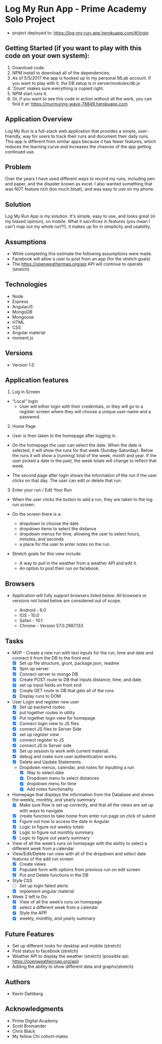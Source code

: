 # Log My Run App - Prime Academy Solo Project

* project deployed to:
https://log-my-run-app.herokuapp.com/#/login

## Getting Started (if you want to play with this code on your own system):
  1. Download code.
  2. NPM install to download all of the dependencies.
  3. As of 5/5/2017 the app is hooked up to my personal MLab account.  If you want to play with it, the DB setup is in server/modules/db.js
  4. 'Grunt' makes sure everything is copied right.
  5. NPM start runs it.
  6. Or, if you want to see this code in action without all the work, you can find it at:
  https://murmuring-wave-78849.herokuapp.com

## Application Overview

Log My Run is a full-stack web application that provides a simple, user-friendly, way for users to track their runs and document their daily runs.  This app is different from similar apps because it has fewer features, which reduces the learning curve and increases the chances of the app getting continued use.

## Problem

Over the years I have used different ways to record my runs, including pen and paper, and the disaster known as excel.  I also wanted something that was NOT feature rich (too much bloat), and was easy to use on my phone.

## Solution

Log My Run App is my solution.  It's simple, easy to use, and looks great (in my biased opinion), on mobile.  What it sacrifices in features (you mean I can't map out my whole run?!), it makes up for in simplicity and usability.

## Assumptions

- While completing this estimate the following assumptions were made.
- Facebook will allow a user to post from an app (for the stretch goals)
- The https://openweathermap.org/api API will continue to operate (stretch)

## Technologies
- Node
- Express
- AngularJS
- MongoDB
- Mongoose
- HTML
- CSS
- Angular material
- moment.js

## Versions

* Version 1.0

## Application features

1. Log in Screen
  - “Local” login
    - User will either login with their credentials, or they will go to a register screen where they will choose a unique user-name and a password.

2. Home Page

  - User is then taken to the homepage after logging in.

  - On the homepage the user can select the date.  When the date is selected, it will show the runs for that week (Sunday-Saturday).  Below the runs it will show a (running) total of the week, month and year.  If the user picked a date in the past, the week totals will change to reflect that week.

  - The second page after login shows the information of the run if the user clicks on that day.  The user can edit or delete that run.

3. Enter your run / Edit Your Run

  - When the user clicks the button to add a run, they are taken to the log run screen.

  - On the screen there is a:
    - dropdown to choose the date
    - dropdown items to select the distance
    - dropdown menus for time, allowing the user to select hours, minutes, and seconds
    - a place for the user to enter notes on the run.

  - Stretch goals for this view include:
    - A way to pull in the weather from a weather API and edit it.
    - An option to post their run on facebook.

## Browsers
  * Application will fully support browsers listed below. All browsers or versions not listed below are considered out of scope.

    - Android - 6.0
    - IOS - 10.0
    - Safari - 10.1
    - Chrome - Version 57.0.2987.133

## Tasks

  * MVP - Create a new run with text inputs for the run, time and date and connect it from the DB to the front end.
    - [x] Set up file structure, grunt, package.json, readme
    - [x] Spin up server
    - [x] Connect server to mongo DB
    - [x] Create POST route to DB that inputs distance, time, and date.
    - [x] set up input fields on front end
    - [x] Create GET route to DB that gets all of the runs
    - [x] Display runs to DOM

  * User Login and register new user
    - [x] Set up backend routes
    - [x] put together routes in utility
    - [x] Put together login view for homepage
    - [x] Connect login view to JS files
    - [x] connect JS files to Server Side
    - [x] set up register view
    - [x] connect register to JS
    - [x] connect JS to Server side
    - [x] Set up session to work with current material.
    - [x] debug and make sure user authentication works.
    - [x] Delete and Update Statements.

    * Dropdown menus, calendar, and notes for inputting a run
      - [x] Way to select date
      - [x] Dropdown menu to select distances
      - [x] dropdown menu for time
      - [x] Add notes functionality

  * Homepage that displays the information from the Database and shows the weekly, monthly, and yearly summary
    - [x] Make sure flow is set up correctly, and that all the views are set up with ways to navigate
    - [x] create function to take home from enter run page on click of submit
    - [x] Figure out how to access the date in Angular
    - [x] Logic to figure out weekly totals
    - [x] Logic to figure out monthly summary
    - [x] Logic to figure out yearly summary

  * View of all the week’s runs on homepage with the ability to select a different week from a calendar
  * View/Edit/Delete run view with all of the dropdown and select date features of the add run screen
    - [x] Create views
    - [x] Populate form with options from previous run on edit screen
    - [x] Put and Delete functions in the DB
  * Style CSS
      - [ ] Set up login failed alerts
      - [x] implement angular material
  * Week 2 left to Do
      - [x] View of all the week’s runs on homepage
      - [x] select a different week from a calendar
      - [x] Style the APP
      - [x] weekly, monthly, and yearly summary

## Future Features
  * Set up different looks for desktop and mobile (stretch)
  * Post status to facebook (stretch)
  * Weather API to display the weather (stretch)
    (possible api: https://openweathermap.org/api)
  * Adding the ability to show different data and graphs(stretch)
  
## Authors

* Kevin Dahlberg

## Acknowledgments

* Prime Digital Academy
* Scott Bromander
* Chris Black
* My fellow Chi cohort-mates
